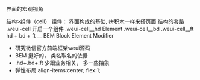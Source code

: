 界面的宏观视角

结构>组件（cell）
组件： 界面构成的基础, 拼积木一样来搭页面
结构的套路
.weui-cell 开启一个组件
  .weui-cell__hd Element 
  .weui-cell__bd
  .weui-cell__ft
hd + bd + ft 
__ BEM  Block Element Modifier 

- 研究微信官方前端框架weui源码
- BEM 挺好的， 类名取名的依据
- .hd+.bd+.ft  少跟业务相关， 多一些抽象 
- 弹性布局 align-items:center; flex:1;

